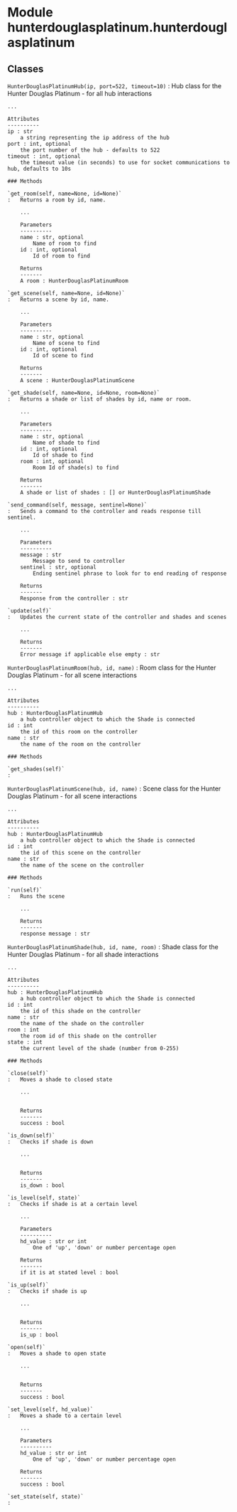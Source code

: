 Module hunterdouglasplatinum.hunterdouglasplatinum
==================================================

Classes
-------

`HunterDouglasPlatinumHub(ip, port=522, timeout=10)`
:   Hub class for the Hunter Douglas Platinum - for all hub interactions
    
    ...
    
    Attributes
    ----------
    ip : str
        a string representing the ip address of the hub
    port : int, optional
        the port number of the hub - defaults to 522
    timeout : int, optional
        the timeout value (in seconds) to use for socket communications to hub, defaults to 10s

    ### Methods

    `get_room(self, name=None, id=None)`
    :   Returns a room by id, name.
        
        ...
        
        Parameters
        ----------
        name : str, optional
            Name of room to find            
        id : int, optional
            Id of room to find
        
        Returns
        -------
        A room : HunterDouglasPlatinumRoom

    `get_scene(self, name=None, id=None)`
    :   Returns a scene by id, name.
        
        ...
        
        Parameters
        ----------
        name : str, optional
            Name of scene to find            
        id : int, optional
            Id of scene to find
        
        Returns
        -------
        A scene : HunterDouglasPlatinumScene

    `get_shade(self, name=None, id=None, room=None)`
    :   Returns a shade or list of shades by id, name or room.
        
        ...
        
        Parameters
        ----------
        name : str, optional
            Name of shade to find            
        id : int, optional
            Id of shade to find
        room : int, optional
            Room Id of shade(s) to find
        
        Returns
        -------
        A shade or list of shades : [] or HunterDouglasPlatinumShade

    `send_command(self, message, sentinel=None)`
    :   Sends a command to the controller and reads response till sentinel.
        
        ...
        
        Parameters
        ----------
        message : str
            Message to send to controller            
        sentinel : str, optional
            Ending sentinel phrase to look for to end reading of response
        
        Returns
        -------
        Response from the controller : str

    `update(self)`
    :   Updates the current state of the controller and shades and scenes
        
        ...
                
        Returns
        -------
        Error message if applicable else empty : str

`HunterDouglasPlatinumRoom(hub, id, name)`
:   Room class for the Hunter Douglas Platinum - for all scene interactions
    
    ...
    
    Attributes
    ----------
    hub : HunterDouglasPlatinumHub
        a hub controller object to which the Shade is connected
    id : int
        the id of this room on the controller
    name : str
        the name of the room on the controller

    ### Methods

    `get_shades(self)`
    :

`HunterDouglasPlatinumScene(hub, id, name)`
:   Scene class for the Hunter Douglas Platinum - for all scene interactions
    
    ...
    
    Attributes
    ----------
    hub : HunterDouglasPlatinumHub
        a hub controller object to which the Shade is connected
    id : int
        the id of this scene on the controller
    name : str
        the name of the scene on the controller

    ### Methods

    `run(self)`
    :   Runs the scene
        
        ...
                    
        Returns
        -------
        response message : str

`HunterDouglasPlatinumShade(hub, id, name, room)`
:   Shade class for the Hunter Douglas Platinum - for all shade interactions
    
    ...
    
    Attributes
    ----------
    hub : HunterDouglasPlatinumHub
        a hub controller object to which the Shade is connected
    id : int
        the id of this shade on the controller
    name : str
        the name of the shade on the controller
    room : int
        the room id of this shade on the controller
    state : int
        the current level of the shade (number from 0-255)

    ### Methods

    `close(self)`
    :   Moves a shade to closed state
        
        ...
        
        
        Returns
        -------
        success : bool

    `is_down(self)`
    :   Checks if shade is down
        
        ...
        
        
        Returns
        -------
        is_down : bool

    `is_level(self, state)`
    :   Checks if shade is at a certain level
        
        ...
        
        Parameters
        ----------
        hd_value : str or int
            One of 'up', 'down' or number percentage open      
        
        Returns
        -------
        if it is at stated level : bool

    `is_up(self)`
    :   Checks if shade is up
        
        ...
        
        
        Returns
        -------
        is_up : bool

    `open(self)`
    :   Moves a shade to open state
        
        ...
        
        
        Returns
        -------
        success : bool

    `set_level(self, hd_value)`
    :   Moves a shade to a certain level
        
        ...
        
        Parameters
        ----------
        hd_value : str or int
            One of 'up', 'down' or number percentage open      
        
        Returns
        -------
        success : bool

    `set_state(self, state)`
    :